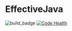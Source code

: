 # EffectiveJava
![build_badge](https://travis-ci.org/jackalsin/EffectiveJava.svg?branch=master "Logo Title Text 1")
[![Code Health](https://landscape.io/github/jackalsin/EffectiveJava/master/landscape.svg?style=flat-square)](https://landscape.io/github/jackalsin/EffectiveJava/master)
